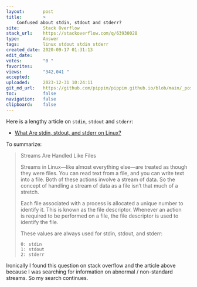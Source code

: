 ```yaml
---
layout:       post
title:        >
    Confused about stdin, stdout and stderr?
site:         Stack Overflow
stack_url:    https://stackoverflow.com/q/63930028
type:         Answer
tags:         linux stdout stdin stderr
created_date: 2020-09-17 01:31:13
edit_date:    
votes:        "0 "
favorites:    
views:        "342,041 "
accepted:     
uploaded:     2023-12-31 10:24:11
git_md_url:   https://github.com/pippim/pippim.github.io/blob/main/_posts/2020/2020-09-17-Confused-about-stdin_-stdout-and-stderr_.md
toc:          false
navigation:   false
clipboard:    false
---
```


Here is a lengthy article on `stdin`, `stdout` and `stderr`:

- [What Are stdin, stdout, and stderr on Linux?][1]

To summarize:

> Streams Are Handled Like Files  
>   
> Streams in Linux—like almost everything else—are treated as though  
> they were files. You can read text from a file, and you can write text  
> into a file. Both of these actions involve a stream of data. So the  
> concept of handling a stream of data as a file isn’t that much of a  
> stretch.  
>   
> Each file associated with a process is allocated a unique number to  
> identify it. This is known as the file descriptor. Whenever an action  
> is required to be performed on a file, the file descriptor is used to  
> identify the file.  
>   
> These values are always used for stdin, stdout, and stderr:  
>   
>     0: stdin  
>     1: stdout  
>     2: stderr  

Ironically I found this question on stack overflow and the article above because I was searching for information on abnormal / non-standard streams. So my search continues.

  [1]: https://www.howtogeek.com/435903/what-are-stdin-stdout-and-stderr-on-linux/
